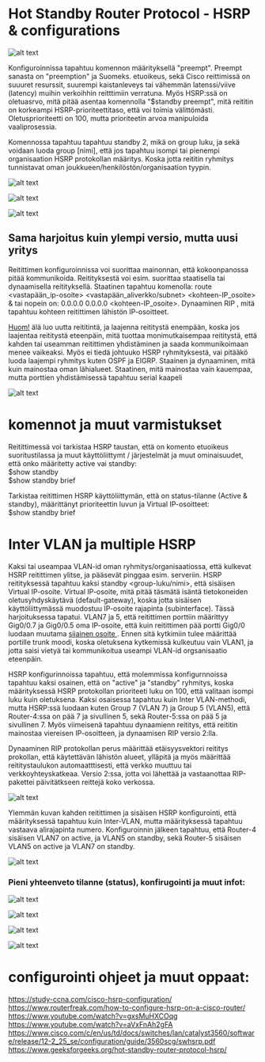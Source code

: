 # Hot Standby Router Protocol - HSRP & configurations

![alt text](images/HSRP-sampleConf.PNG?raw=true)

Konfiguroinnissa tapahtuu komennon määrityksellä "preempt". Preempt sanasta on "preemption" ja Suomeks. etuoikeus, sekä Cisco reittimissä on suuuret resurssit, suurempi kaistanleveys tai vähemmän latenssi/viive (latency) muihin verkoihhin reitttimiin verratuna. Myös HSRP:ssä on oletuasrvo, mitä pitää asentaa komennolla "$standby preempt", mitä reititin on korkeampi HSRP-prioriteettitaso, että voi toimia välittömästi. Oletusprioriteetti on 100, mutta prioriteetin arvoa manipuloida vaaliprosessia. <br>

Komennossa tapahtuu tapahtuu standby 2, mikä on group luku, ja sekä voidaan luoda group [nimi], että jos tapahtuu isompi tai pienempi organisaation HSRP protokollan määritys. Koska jotta reititin ryhmitys tunnistavat oman joukkueen/henkilöstön/organisaation tyypin.

![alt text](images/HSRP-conf-1.PNG?raw=true)

![alt text](images/HSRP-conf-2.PNG?raw=true)

![alt text](images/HSRP-conf-3.PNG?raw=true)

<h2> Sama harjoitus kuin ylempi versio, mutta uusi yritys </h2>

Reitittimen konfiguroinnissa voi suorittaa mainonnan, että kokoonpanossa pitää kommunikoida. Reitityksestä voi esim. suorittaa staatisella tai dynaamisella reitityksellä. Staatinen tapahtuu komenolla: route <vastapään_ip-osoite> <vastapään_aliverkko/subnet> <kohteen-IP_osoite> & tai nopein on: 0.0.0.0 0.0.0.0 <kohteen-IP_osoite>. Dynaaminen  RIP , mitä tapahtuu kohteen reitittimen lähistön IP-osoitteet. <br>

<ins>Huom!</ins> älä luo uutta reititintä, ja laajenna reititystä enempään, koska jos laajentaa reititystä eteenpäin, mitä tuottaa monimutkaisempaa reititystä, että kahden tai useamman reitittimen yhdistäminen ja saada kommunikoimaan menee vaikeaksi.  Myös ei tiedä johtuuko HSRP ryhmityksestä, vai pitääkö luoda laajempi ryhmitys kuten OSPF ja EIGRP.
Staainen ja dynaaminen, mitä kuin mainostaa oman lähialueet. Staatinen, mitä mainostaa vain kauempaa, mutta porttien yhdistämisessä tapahtuu serial kaapeli

![alt text](images/HSRP-confi-1.PNG?raw=true)

# komennot ja muut varmistukset

Reitittimessä voi tarkistaa HSRP taustan, että on komento etuoikeus suoritustilassa ja muut käyttöliittymt / järjestelmät ja muut ominaisuudet, että onko määritetty active vai standby: <br>
$show standby <br>
$show standby brief <br>

Tarkistaa reitittimen HSRP käyttöliittymän, että on status-tilanne (Active & standby), määrittänyt prioriteettin luvun ja Virtual IP-osoitteet: <br>
$show standby brief <br>

# Inter VLAN ja multiple HSRP

Kaksi tai useampaa VLAN-id oman ryhmitys/organisaatiossa, että kulkevat HSRP reitittimen ylitse, ja pääsevät pinggaa esim. serveriin. HSRP reitityksessä tapahtuu kaksi standby <group-luku/nimi>, että sisäisen Virtual IP-osoite. Virtual IP-osoite, mitä pitää täsmätä isäntä tietokoneiden oletusyhdyskäytävä (default-gateway), koska jotta sisäisen käyttöliittymässä muodostuu IP-osoite rajapinta (subinterface). Tässä harjoituksessa tapatui. VLAN7 ja 5, että reitittimen porttiin määrittyy Gig0/0.7 ja Gig0/0.5 oma IP-osoite, että kuin reitittimen pää portti Gig0/0 luodaan muutama <ins> sijainen osoite </ins>. Ennen sitä kytkimiin tulee määrittää portille trunk moodi, koska oletuksena kytkemissä kulkeutuu vain VLAN1, ja jotta saisi vietyä tai kommunikoitua useampi VLAN-id orgsanisaatio eteenpäin. <br>

HSRP konfigurinnoissa tapahtuu, että molemmissa konfigurnnoissa tapahtuu kaksi osainen, että on "active" ja "standby" ryhmitys, koska määrityksessä HSRP protokollan prioriteeti luku on 100, että valitaan isompi luku kuin oletuksena. Kaksi osaisessa tapahtuu kuin Inter VLAN-methodi, mutta HSRP:ssä luodaan kuten Group 7 (VLAN 7) ja Group 5 (VLAN5), että Router-4:ssa on pää 7 ja sivullinen 5, sekä Router-5:ssa on pää 5 ja sivullinen 7. Myös viimeisenä tapahtuu dynaamienn reititys, että reititin mainostaa viereisen IP-osoitteen, ja dynaamisen RIP versio 2:lla.

Dynaaminen RIP protokollan perus määrittää etäisyysvektori reititys prokollan, että käytettävän lähistön alueet, ylläpitä ja myös määrittää reititystaulukon automaatttisesti, että verkko muuttuu tai verkkoyhteyskatkeaa. Versio 2:ssa, jotta voi lähettää ja vastaanottaa RIP-pakettei päivitätkseen reittejä koko verkossa.

![alt text](images/HSRP-interVLAN.PNG?raw=true)

Ylemmän kuvan kahden reitittimen ja sisäisen HSRP konfigurointi, että määrityksessä tapahtuu kuin Inter-VLAN, mutta määrityksessä tapahtuu vastaava alirajapinta numero. Konfiguroinnin jälkeen tapahtuu, että Router-4 sisäisen VLAN7 on active, ja VLAN5 on standby, sekä Router-5 sisäisen VLAN5 on active ja VLAN7 on standby.

![alt text](images/HSRP-twoStandbyInterVlan.PNG?raw=true)

<h3>Pieni yhteenveto tilanne (status), konfirugointi ja muut infot: </h3>

![alt text](images/HSRP-InterVlan-1.PNG?raw=true)

![alt text](images/HSRP-InterVlan-2.PNG?raw=true)

![alt text](images/HSRP-InterVlan-3.PNG?raw=true)

![alt text](images/HSRP-InterVlan-4.PNG?raw=true)


# configurointi ohjeet ja muut oppaat:
https://study-ccna.com/cisco-hsrp-configuration/ <br>
https://www.routerfreak.com/how-to-configure-hsrp-on-a-cisco-router/ <br>
https://www.youtube.com/watch?v=gxsMuHXCOqg <br>
https://www.youtube.com/watch?v=aVxFnAh2gFA <br>
https://www.cisco.com/c/en/us/td/docs/switches/lan/catalyst3560/software/release/12-2_25_se/configuration/guide/3560scg/swhsrp.pdf <br>
https://www.geeksforgeeks.org/hot-standby-router-protocol-hsrp/ <br>
